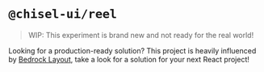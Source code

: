 # `@chisel-ui/reel`

> WIP: This experiment is brand new and not ready for the real world!

Looking for a production-ready solution? This project is heavily influenced by [Bedrock Layout](https://bedrock-layout.dev), take a look for a solution for your next React project!